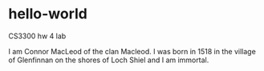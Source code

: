 # hello-world
CS3300 hw 4 lab

I am Connor MacLeod of the clan Macleod. I was born in 1518 in the village of Glenfinnan on the shores of Loch Shiel and I am immortal.
